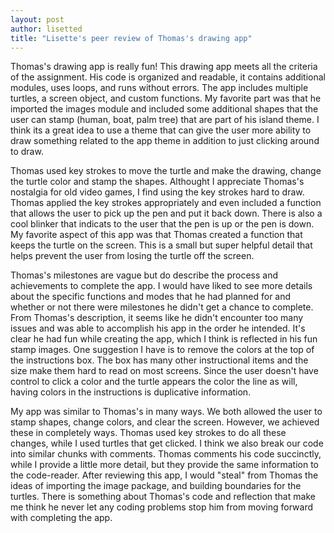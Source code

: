 ```yaml
---
layout: post
author: lisetted
title: "Lisette's peer review of Thomas's drawing app"
---
```


Thomas's drawing app is really fun! This drawing app meets all the criteria of the assignment. His code is organized and readable, it contains additional modules, uses loops, and runs without errors. The app includes multiple turtles, a screen object, and custom functions. My favorite part was that he imported the images module and included some additional shapes that the user can stamp (human, boat, palm tree) that are part of his island theme. I think its a great idea to use a theme that can give the user more ability to draw something related to the app theme in addition to just clicking around to draw.

Thomas used key strokes to move the turtle and make the drawing, change the turtle color and stamp the shapes. Althought I appreciate Thomas's nostalgia for old video games, I find using the key strokes hard to draw. Thomas applied the key strokes appropriately and even included a function that allows the user to pick up the pen and put it back down. There is also a cool blinker that indicats to the user that the pen is up or the pen is down. My favorite aspect of this app was that Thomas created a function that keeps the turtle on the screen. This is a small but super helpful detail that helps prevent the user from losing the turtle off the screen.

Thomas's milestones are vague but do describe the process and achievements to complete the app. I would have liked to see more details about the specific functions and modes that he had planned for and whether or not there were milestones he didn't get a chance to complete. From Thomas's description, it seems like he didn't encounter too many issues and was able to accomplish his app in the order he intended. It's clear he had fun while creating the app, which I think is reflected in his fun stamp images. One suggestion I have is to remove the colors at the top of the instructions box. The box has many other instructional items and the size make them hard to read on most screens. Since the user doesn't have control to click a color and the turtle appears the color the line as will, having colors in the instructions is duplicative information.

My app was similar to Thomas's in many ways. We both allowed the user to stamp shapes, change colors, and clear the screen. However, we achieved these in completely ways. Thomas used key strokes to do all these changes, while I used turtles that get clicked. I think we also break our code into similar chunks with comments. Thomas comments his code succinctly, while I provide a little more detail, but they provide the same information to the code-reader. After reviewing this app, I would "steal" from Thomas the ideas of importing the image package, and building boundaries for the turtles. There is something about Thomas's code and reflection that make me think he never let any coding problems stop him from moving forward with completing the app.

